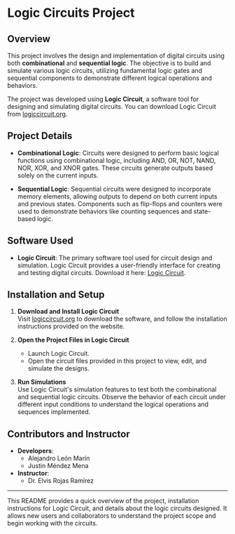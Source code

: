 # Logic Circuits Project

## Overview

This project involves the design and implementation of digital circuits using both **combinational** and **sequential logic**. The objective is to build and simulate various logic circuits, utilizing fundamental logic gates and sequential components to demonstrate different logical operations and behaviors.

The project was developed using **Logic Circuit**, a software tool for designing and simulating digital circuits. You can download Logic Circuit from [logiccircuit.org](https://www.logiccircuit.org/).

## Project Details

- **Combinational Logic**: Circuits were designed to perform basic logical functions using combinational logic, including AND, OR, NOT, NAND, NOR, XOR, and XNOR gates. These circuits generate outputs based solely on the current inputs.
  
- **Sequential Logic**: Sequential circuits were designed to incorporate memory elements, allowing outputs to depend on both current inputs and previous states. Components such as flip-flops and counters were used to demonstrate behaviors like counting sequences and state-based logic.

## Software Used

- **Logic Circuit**: The primary software tool used for circuit design and simulation. Logic Circuit provides a user-friendly interface for creating and testing digital circuits. Download it here: [Logic Circuit](https://www.logiccircuit.org/).

## Installation and Setup

1. **Download and Install Logic Circuit**  
   Visit [logiccircuit.org](https://www.logiccircuit.org/) to download the software, and follow the installation instructions provided on the website.

2. **Open the Project Files in Logic Circuit**  
   - Launch Logic Circuit.
   - Open the circuit files provided in this project to view, edit, and simulate the designs.

3. **Run Simulations**  
   Use Logic Circuit's simulation features to test both the combinational and sequential logic circuits. Observe the behavior of each circuit under different input conditions to understand the logical operations and sequences implemented.

## Contributors and Instructor

- **Developers**:
  - Alejandro León Marín
  - Justin Méndez Mena
- **Instructor**:
  - Dr. Elvis Rojas Ramírez

---

This README provides a quick overview of the project, installation instructions for Logic Circuit, and details about the logic circuits designed. It allows new users and collaborators to understand the project scope and begin working with the circuits.
